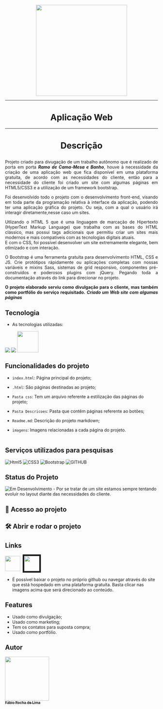 <p align="center"><img src="https://www.womgp.com/blog/wp-content/uploads/2020/08/diseno-paginas-web.jpg"width="300px"></p>
<hr>
 <h1 align="center">Aplicação Web</h1>
 <hr>

# <p align="center">Descrição</p>
<p align="justify">
Projeto criado para divugação de um trabalho autônomo que é realizado de porta em porta <b><i>Ramo de Cama-Mesa e Banho</b></i>, houve à necessidade da criação de uma aplicação web que fica disponível em uma plataforma gratuita, de acordo com as necessidades do cliente, então para a necessidade do cliente foi criado um site com algumas páginas em HTML5/CSS3 e a utilização de um framework bootstrap.<p align="justify">
Foi desenvolvido todo o projeto com o desenvolvimento front-end, visando em toda parte da programação relativa à interface da aplicação, podendo ter uma aplicação gráfica do projeto. Ou seja, com a qual o usuário irá interagir diretamente,nesse caso um sites.<br>
<p align="justify">
Utlizando o HTML 5 que é uma linguagem de marcação de Hipertexto (HyperText Markup Language) que trabalha com as bases do HTML clássico, mas possui tags adicionais que permitiu criar um sites mais modernos e mais compatíveis com as tecnologias digitais atuais.<br>
E com o CSS, foi possível desenvolver um site extremamente elegante, bem otimizado e com interação.
<p align="justify">
O Bootstrap é uma ferramenta gratuita para desenvolvimento HTML, CSS e JS. Crie protótipos rápidamente ou aplicações completas com nossas variáveis e mixins Sass, sistemas de grid responsivo, componentes pré-construídos e poderosos plugins com jQuery. Pegando toda a documentação através do link para direcionar no projeto.
<p align="justify">
<b>O projeto elaborado serviu como divulgação para o cliente, mas também como portfólio do serviço requisitado.</b>
 <b><i>Criado um Web site com algumas páginas </i></b>
</p>
 
 
## Tecnologia
 
* As tecnologias utilizadas:<br>
<p>
<img src="https://img.icons8.com/external-flaticons-lineal-color-flat-icons/64/000000/external-html-5-mobile-app-development-flaticons-lineal-color-flat-icons.png"/>
<img src="https://img.icons8.com/dusk/64/000000/css3.png"/>
<img src="https://img.icons8.com/color/48/000000/bootstrap.png" width="70px"/></p>
</p>


 ## Funcionalidades do projeto

- `index.html`:  Página principal do projeto;
- `.html`:  São páginas destinadas ao projeto;
- `Pasta css`:  Tem um arquivo referente a estilização das páginas do projeto;
- `Pasta Descricoes`:  Pasta que contêm páginas referente ao botões;
- `Readme.md`:  Descrição do projeto markdown;

- `imagens`:  Imagens relacionadas a cada página do projeto. <br><br>

## Serviços utilizados para pesquisas
 
 ![Html5](https://img.shields.io/badge/-HTML5-red?logo=HTML5&logoColor=white&style=for-the-badge)
 ![CSS3](https://img.shields.io/badge/-CSS3-02569g?logo=CSS3&logoColor=white&style=for-the-badge)
 ![Bootstrap](https://img.shields.io/badge/-Bootstrap-orange?logo=Bootstrap&logoColor=white&style=for-the-badge)
 ![GITHUB](https://img.shields.io/badge/-github-blue?logo=github&logoColor=white&&style=for-the-badge)
 <br>
## Status do Projeto
<p align="center">

![Em Desenvolvimento](https://img.shields.io/badge/-Em%20Desenvolvimento-red?logo=&logoColor=white&&style=static) - Por se tratar de um site estamos sempre tentando evoluir no layout diante das necessidades do cliente.</p>


 
## 📁 Acesso ao projeto


## 🛠️ Abrir e rodar o projeto
## Links

<p justify-items="center">
<a href="https://github.com/fabio-0611/Pagina-web/"><img src="https://cdn.icon-icons.com/icons2/2351/PNG/512/logo_github_icon_143196.png" width="50px"></a>&nbsp
<a href="https://familialimacmb.000webhostapp.com/">
<img src="https://encrypted-tbn0.gstatic.com/images?q=tbn:ANd9GcQ3ZxQ5EWDk8bYqaUQpFeGFj2Phg8bSK5iLMEwcJd-Egw46QDwOl8_BuNw6_mBhyjl5BO4&usqp=CAU" width="50px" border="5px"> </a>
</P>

- É possível baixar o projeto no próprio github ou navegar através do site que está hospedado em uma plataforma gratuíta.
Basta clicar nas imagens acima que será direcionado ao conteúdo.


## Features
 
  - Usado como divulgação;
  - Usado como marketing;
  - Tem os contatos para suposta compra;
  - Usado como portfólio.<br>
 
 
 ## Autor
 
 [<img src="https://avatars.githubusercontent.com/u/63213686?s=400&u=e24b998ffba407947eece8ca64b3c1230047f515&v=4" width="145px"><br><sub align="center" ><b color="white">Fábio Rocha de Lima</b></sub>](https://github.com/fabio-0611) 


